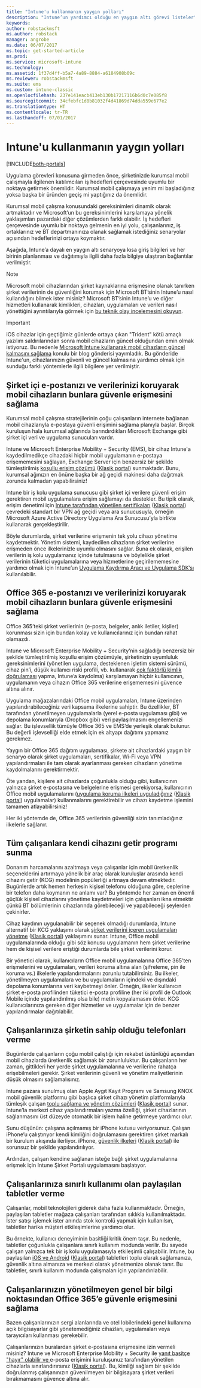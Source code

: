 ```yaml
---
title: "Intune'u kullanmanın yaygın yolları"
description: "Intune’un yardımcı olduğu en yaygın altı görevi listeler"
keywords: 
author: robstackmsft
ms.author: robstack
manager: angrobe
ms.date: 06/07/2017
ms.topic: get-started-article
ms.prod: 
ms.service: microsoft-intune
ms.technology: 
ms.assetid: 1f37d4ff-b5a7-4a89-8884-a6184908b09c
ms.reviewer: robstackmsft
ms.suite: ems
ms.custom: intune-classic
ms.openlocfilehash: 237e141eacb413eb130b17217116b6d0c7e085f8
ms.sourcegitcommit: 34cfebfc1d8b81032f4d41869d74dda559e677e2
ms.translationtype: HT
ms.contentlocale: tr-TR
ms.lasthandoff: 07/01/2017
---
```

# <a name="common-ways-to-use-intune"></a>Intune'u kullanmanın yaygın yolları

[!INCLUDE[both-portals](./includes/note-for-both-portals.md)]

Uygulama görevleri konusuna girmeden önce, şirketinizde kurumsal mobil çalışmayla ilgilenen katılımcıları iş hedefleri çerçevesinde uyumlu bir noktaya getirmek önemlidir.  Kurumsal mobil çalışmaya yenim mi başladığınız yoksa başka bir üründen geçiş mi yaptığınız da önemlidir.  

Kurumsal mobil çalışma konusundaki gereksinimleri dinamik olarak artmaktadır ve Microsoft’un bu gereksinimlerini karşılamaya yönelik yaklaşımları pazardaki diğer çözümlerden farklı olabilir. İş hedefleri çerçevesinde uyumlu bir noktaya gelmenin en iyi yolu, çalışanlarınız, iş ortaklarınız ve BT departmanınıza olanak sağlamak istediğiniz senaryolar açısından hedeflerinizi ortaya koymaktır.  

Aşağıda, Intune’a dayalı en yaygın altı senaryoya kısa giriş bilgileri ve her birinin planlanması ve dağıtımıyla ilgili daha fazla bilgiye ulaştıran bağlantılar verilmiştir.

>[!NOTE]
>Microsoft mobil cihazlarından şirket kaynaklarına erişmesine olanak tanırken şirket verilerinin de güvenliğini korumak için Microsoft BT’sinin Intune’u nasıl kullandığını bilmek ister misiniz? Microsoft BT’sinin Intune’u ve diğer hizmetleri kullanarak kimlikleri, cihazları, uygulamaları ve verileri nasıl yönettiğini ayrıntılarıyla görmek için [bu teknik olay incelemesini okuyun](https://www.microsoft.com/itshowcase/Article/Content/588).  

>[!IMPORTANT]
>iOS cihazlar için geçtiğimiz günlerde ortaya çıkan "Trident" kötü amaçlı yazılım saldırılarından sonra mobil cihazların güncel olduğundan emin olmak istiyoruz. Bu nedenle [Microsoft Intune kullanarak mobil cihazların güncel kalmasını sağlama](https://blogs.technet.microsoft.com/enterprisemobility/2016/08/26/ensuring-mobile-devices-are-up-to-date-using-microsoft-intune/) konulu bir blog gönderisi yayımladık. Bu gönderide Intune'un, cihazlarınızın güvenli ve güncel kalmasına yardımcı olmak için sunduğu farklı yöntemlerle ilgili bilgilere yer verilmiştir.

## <a name="protecting-your-on-premises-email-and-data-so-it-can-be-safely-accessed-by-mobile-devices"></a>Şirket içi e-postanızı ve verilerinizi koruyarak mobil cihazların bunlara güvenle erişmesini sağlama
Kurumsal mobil çalışma stratejilerinin çoğu çalışanların internete bağlanan mobil cihazlarıyla e-postaya güvenli erişimini sağlama planıyla başlar. Birçok kuruluşun hala kurumsal ağlarında barındırdıkları Microsoft Exchange gibi şirket içi veri ve uygulama sunucuları vardır.


Intune ve Microsoft Enterprise Mobility + Security (EMS), bir cihaz Intune'a kaydedilmedikçe cihazdaki hiçbir mobil uygulamanın e-postaya erişememesini sağlayan, Exchange Server için benzersiz bir şekilde tümleştirilmiş [koşullu erişim çözümü](conditional-access.md) ([Klasik portal](/intune-classic/deploy-use/restrict-access-to-email-and-o365-services-with-microsoft-intune)) sunmaktadır. Bunu, kurumsal ağınızın en önüne başka bir ağ geçidi makinesi daha dağıtmak zorunda kalmadan yapabilirsiniz!

Intune bir iş kolu uygulama sunucusu gibi şirket içi verilere güvenli erişim gerektiren mobil uygulamalara erişim sağlamayı da destekler. Bu tipik olarak, erişim denetimi için [Intune tarafından yönetilen sertifikaları](certificates-configure.md) ([Klasik portal](/intune-classic/deploy-use/secure-resource-access-with-certificate-profiles)) çevredeki standart bir VPN ağ geçidi veya ara sunucusuyla, örneğin Microsoft Azure Active Directory Uygulama Ara Sunucusu’yla birlikte kullanarak gerçekleştirilir.  

Böyle durumlarda, şirket verilerine erişmenin tek yolu cihazı yönetime kaydetmektir. Yönetim sistemi, kaydedilen cihazların şirket verilerine erişmeden önce ilkelerinizle uyumlu olmasını sağlar. Buna ek olarak, erişilen verilerin iş kolu uygulamanız içinde tutulmasına ve böylelikle şirket verilerinin tüketici uygulamalarına veya hizmetlerine geçirilememesine yardımcı olmak için Intune’un [Uygulama Kaydırma Aracı ve Uygulama SDK’sı](apps-prepare-mobile-application-management.md) kullanılabilir.

<!-- Learn more about how to plan and deploy Intune to help secure on-premises email and data. -->


## <a name="protecting-your-office-365-email-and-data-so-it-can-be-safely-accessed-by-mobile-devices"></a>Office 365 e-postanızı ve verilerinizi koruyarak mobil cihazların bunlara güvenle erişmesini sağlama
Office 365’teki şirket verilerinin (e-posta, belgeler, anlık iletiler, kişiler) korunması sizin için bundan kolay ve kullanıcılarınız için bundan rahat olamazdı.


Intune ve Microsoft Enterprise Mobility + Security’nin sağladığı benzersiz bir şekilde tümleştirilmiş koşullu erişim çözümüyle, şirketinizin uyumluluk gereksinimlerini (yönetilen uygulama, desteklenen işletim sistemi sürümü, cihaz pin’i, düşük kullanıcı riski profili, vb. kullanarak [çok faktörlü kimlik doğrulaması](/intune-classic/deploy-use/multi-factor-authentication-azure-active-directory) yapma, Intune’a kaydolma) karşılamayan hiçbir kullanıcının, uygulamanın veya cihazın Office 365 verilerine erişememesini güvence altına alınır.


Uygulama mağazalarındaki Office mobil uygulamaları, Intune üzerinden yapılandırabileceğiniz veri kapsama ilkelerine sahiptir. Bu özellikler, BT tarafından yönetilmeyen uygulamalarla (yerel e-posta uygulaması gibi) ve depolama konumlarıyla (Dropbox gibi) veri paylaşılmasını engellemenizi sağlar. Bu işlevsellik tümüyle Office 365 ve EMS’de yerleşik olarak bulunur. Bu değerli işlevselliği elde etmek için ek altyapı dağıtımı yapmanız gerekmez.

Yaygın bir Office 365 dağıtım uygulaması, şirkete ait cihazlardaki yaygın bir senaryo olarak şirket uygulamaları, sertifikalar, Wi-Fi veya VPN yapılandırmaları ile tam olarak ayarlanması gereken cihazların yönetime kaydolmalarını gerektirmektir.  


Öte yandan, kişilere ait cihazlarda çoğunlukla olduğu gibi, kullanıcının yalnızca şirket e-postasına ve belgelerine erişmesi gerekiyorsa, kullanıcının Office mobil uygulamalarını ([uygulama koruma ilkeleri uyguladığınız](app-protection-policies.md) ([Klasik portal](/intune-classic/deploy-use/protect-apps-and-data-with-microsoft-intune)) uygulamalar) kullanmalarını gerektirebilir ve cihazı kaydetme işlemini tamamen atlayabilirsiniz!  



Her iki yöntemde de, Office 365 verilerinin güvenliği sizin tanımladığınız ilkelerle sağlanır.

<!-- Learn more about how to plan and deploy Intune to help secure Office 365 email and data. -->


## <a name="offer-a-bring-your-own-device-program-to-all-employees"></a>Tüm çalışanlara kendi cihazını getir programı sunma
Donanım harcamalarını azaltmaya veya çalışanlar için mobil üretkenlik seçeneklerini artırmaya yönelik bir araç olarak kuruluşlar arasında kendi cihazını getir (KCG) modelinin popülerliği artmaya devam etmektedir. Bugünlerde artık hemen herkesin kişisel telefonu olduğuna göre, ceplerine bir telefon daha koymanın ne anlamı var? Bu yöntemde her zaman en önemli güçlük kişisel cihazlarını yönetime kaydetmeleri için çalışanları ikna etmektir çünkü BT bölümlerinin cihazlarında görebileceği ve yapabileceği şeylerden çekinirler.  

Cihaz kaydının uygulanabilir bir seçenek olmadığı durumlarda, Intune alternatif bir KCG yaklaşımı olarak [şirket verilerini içeren uygulamaları yönetme](app-protection-policies.md) ([Klasik portal](/intune-classic/deploy-use/protect-apps-and-data-with-microsoft-intune)) yaklaşımını sunar. Intune, Office mobil uygulamalarında olduğu gibi söz konusu uygulamanın hem şirket verilerine hem de kişisel verilere eriştiği durumlarda bile şirket verilerini korur.  

Bir yönetici olarak, kullanıcıların Office mobil uygulamalarına Office 365’ten erişmelerini ve uygulamaları, verileri koruma altına alan (şifreleme, pin ile koruma vs.) ilkelerle yapılandırmalarını zorunlu tutabilirsiniz. Bu ilkeler, yönetilmeyen uygulamalara ve bu uygulamaların içindeki ve dışındaki depolama konumlarına veri kaybetmeyi önler. Örneğin, ilkeler kullanıcın şirket e-posta profilinden tüketici e-posta profiline (her iki profil de Outlook Mobile içinde yapılandırılmış olsa bile) metin kopyalamasını önler. KCG kullanıcılarınıza gereken diğer hizmetler ve uygulamalar için de benzer yapılandırmalar dağıtılabilir.

<!-- Learn more about how to plan and deploy Intune to support BYOD.-->

## <a name="issue-corporate-owned-phones-to-your-employees"></a>Çalışanlarınıza şirketin sahip olduğu telefonları verme
Bugünlerde çalışanların çoğu mobil çalıştığı için rekabet üstünlüğü açısından mobil cihazlarda üretkenlik sağlamak bir zorunluluktur. Bu çalışanların her zaman, gittikleri her yerde şirket uygulamalarına ve verilerine rahatça erişebilmeleri gerekir. Şirket verilerinin güvenli ve yönetim maliyetlerinin düşük olmasını sağlamalısınız.  

Intune pazara sunulmuş olan Apple Aygıt Kayıt Programı ve Samsung KNOX mobil güvenlik platformu gibi başlıca şirket cihazı yönetim platformlarıyla tümleşik çalışan [toplu sağlama ve yönetim çözümleri](device-enrollment.md) ([Klasik portal](/intune-classic/deploy-use/manage-corporate-owned-devices)) sunar. Intune’la merkezi cihaz yapılandırmaları yazma özelliği, şirket cihazlarının sağlanmasını üst düzeyde otomatik bir işlem haline getirmeye yardımcı olur.  

Şunu düşünün: çalışana açılmamış bir iPhone kutusu veriyorsunuz. Çalışan iPhone’u çalıştırıyor kendi kimliğini doğrulamasını gerektiren şirket markalı bir kurulum akışında ilerliyor. iPhone, [güvenlik ilkeleri](device-profiles.md) ([Klasik portal](/intune-classic/deploy-use/manage-settings-and-features-on-your-devices-with-microsoft-intune-policies)) ile sorunsuz bir şekilde yapılandırılıyor.

Ardından, çalışan kendine sağlanan isteğe bağlı şirket uygulamalarına erişmek için Intune Şirket Portalı uygulamasını başlatıyor.

<!-- Learn more about how to plan and deploy Intune to support corporate owned devices. -->

## <a name="issue-limited-use-shared-tablets-to-your-employees"></a>Çalışanlarınıza sınırlı kullanımı olan paylaşılan tabletler verme
Çalışanlar, mobil teknolojileri giderek daha fazla kullanmaktadır. Örneğin, paylaşılan tabletler mağaza çalışanları tarafından sıklıkla kullanılmaktadır.  İster satışı işlemek ister anında stok kontrolü yapmak için kullanılsın, tabletler harika müşteri etkileşimlerine yardımcı olur.

Bu örnekte, kullanıcı deneyiminin basitliği kritik önem taşır. Bu nedenle, tabletler çoğunlukla çalışanlara sınırlı kullanım modunda verilir. Bu sayede çalışan yalnızca tek bir iş kolu uygulamasıyla etkileşimli çalışabilir. Intune, bu paylaşılan [iOS ve Android](device-profiles.md) ([Klasik portal](/intune-classic/deploy-use/manage-settings-and-features-on-your-devices-with-microsoft-intune-policies)) tabletleri toplu olarak sağlamanıza, güvenlik altına almanıza ve merkezi olarak yönetmenize olanak tanır. Bu tabletler, sınırlı kullanım modunda çalışmaları için yapılandırılabilir.

<!-- Learn more about how to plan and deploy Intune to support shared tablets. -->

## <a name="enable-your-employees-to-securely-access-office-365-from-an-unmanaged-public-kiosk"></a>Çalışanlarınızın yönetilmeyen genel bir bilgi noktasından Office 365’e güvenle erişmesini sağlama
Bazen çalışanlarınızın sergi alanlarında ve otel lobilerindeki genel kullanıma açık bilgisayarlar gibi yönetemediğiniz cihazları, uygulamaları veya tarayıcıları kullanması gerekebilir.

Çalışanlarınızın buralardan şirket e-postasına erişmesine izin vermeli misiniz? Intune ve Microsoft Enterprise Mobility + Security ile [ yanıt basitçe "hayır" olabilir ve ](conditional-access.md)e-posta erişimini kuruluşunuz tarafından yönetilen cihazlarla sınırlandırırsınız ([Klasik portal](/intune-classic/deploy-use/restrict-access-to-email-and-o365-services-with-microsoft-intune)). Bu, kimliği sağlam bir şekilde doğrulanmış çalışanınızın güvenilmeyen bir bilgisayara şirket verileri bırakmamasını güvence altına alır.
